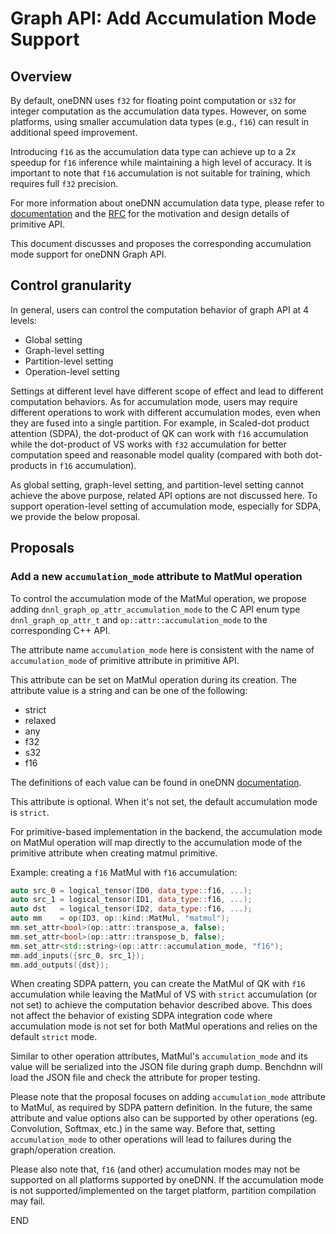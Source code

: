 # Graph API: Add Accumulation Mode Support

## Overview

By default, oneDNN uses `f32` for floating point computation or `s32` for
integer computation as the accumulation data types. However, on some platforms,
using smaller accumulation data types (e.g., `f16`) can result in additional
speed improvement.

Introducing `f16` as the accumulation data type can achieve up to a 2x speedup
for `f16` inference while maintaining a high level of accuracy. It is important
to note that `f16` accumulation is not suitable for training, which requires
full `f32` precision.

For more information about oneDNN accumulation data type, please refer to
[documentation](https://uxlfoundation.github.io/oneDNN/dev_guide_attributes_accumulation_mode.html)
and the
[RFC](https://github.com/uxlfoundation/oneDNN/blob/rfcs/rfcs/20230118-f16-accumulation/README.md)
for the motivation and design details of primitive API.

This document discusses and proposes the corresponding accumulation mode support
for oneDNN Graph API.

## Control granularity

In general, users can control the computation behavior of graph API at 4 levels:

- Global setting
- Graph-level setting
- Partition-level setting
- Operation-level setting

Settings at different level have different scope of effect and lead to different
computation behaviors. As for accumulation mode, users may require different
operations to work with different accumulation modes, even when they are fused
into a single partition. For example, in Scaled-dot product attention (SDPA),
the dot-product of QK can work with `f16` accumulation while the dot-product of
VS works with `f32` accumulation for better computation speed and reasonable
model quality (compared with both dot-products in `f16` accumulation).

As global setting, graph-level setting, and partition-level setting cannot
achieve the above purpose, related API options are not discussed here. To
support operation-level setting of accumulation mode, especially for SDPA, we
provide the below proposal.

## Proposals

### Add a new `accumulation_mode` attribute to MatMul operation

To control the accumulation mode of the MatMul operation, we propose adding
`dnnl_graph_op_attr_accumulation_mode` to the C API enum type
`dnnl_graph_op_attr_t` and `op::attr::accumulation_mode` to the corresponding
C++ API.

The attribute name `accumulation_mode` here is consistent with the name of
`accumulation_mode` of primitive attribute in primitive API.

This attribute can be set on MatMul operation during its creation. The attribute
value is a string and can be one of the following:

- strict
- relaxed
- any
- f32
- s32
- f16

The definitions of each value can be found in oneDNN
[documentation](https://uxlfoundation.github.io/oneDNN/dev_guide_attributes_accumulation_mode.html).

This attribute is optional. When it's not set, the default accumulation mode is
`strict`.

For primitive-based implementation in the backend, the accumulation mode on
MatMul operation will map directly to the accumulation mode of the primitive
attribute when creating matmul primitive.

Example: creating a `f16` MatMul with `f16` accumulation:

```c++
auto src_0 = logical_tensor(ID0, data_type::f16, ...);
auto src_1 = logical_tensor(ID1, data_type::f16, ...);
auto dst   = logical_tensor(ID2, data_type::f16, ...);
auto mm    = op(ID3, op::kind::MatMul, "matmul");
mm.set_attr<bool>(op::attr::transpose_a, false);
mm.set_attr<bool>(op::attr::transpose_b, false);
mm.set_attr<std::string>(op::attr::accumulation_mode, "f16");
mm.add_inputs({src_0, src_1});
mm.add_outputs({dst});
```

When creating SDPA pattern, you can create the MatMul of QK with `f16`
accumulation while leaving the MatMul of VS with `strict` accumulation (or not
set) to achieve the computation behavior described above. This does not affect
the behavior of existing SDPA integration code where accumulation mode is not
set for both MatMul operations and relies on the default `strict` mode.

Similar to other operation attributes, MatMul's `accumulation_mode` and its
value will be serialized into the JSON file during graph dump. Benchdnn will
load the JSON file and check the attribute for proper testing. 

Please note that the proposal focuses on adding `accumulation_mode` attribute to
MatMul, as required by SDPA pattern definition. In the future, the same
attribute and value options also can be supported by other operations (eg.
Convolution, Softmax, etc.) in the same way. Before that, setting
`accumulation_mode` to other operations will lead to failures during the
graph/operation creation.

Please also note that, `f16` (and other) accumulation modes may not be supported
on all platforms supported by oneDNN. If the accumulation mode is not
supported/implemented on the target platform, partition compilation may fail.

END
